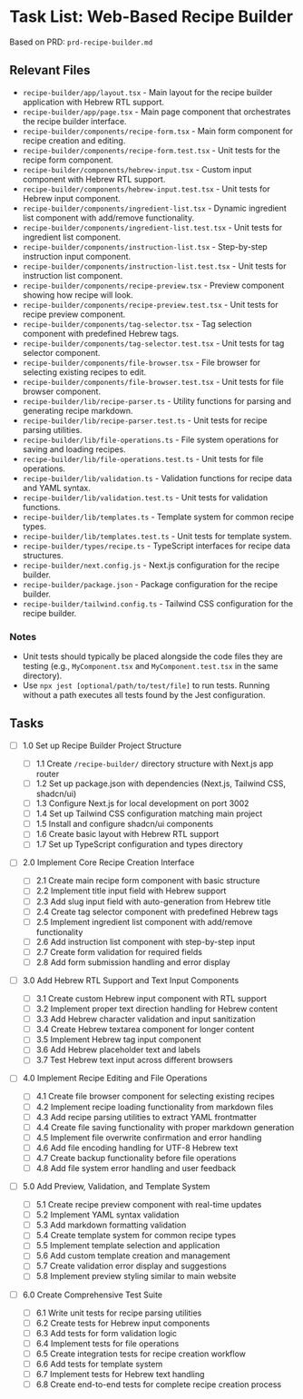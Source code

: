 # Task List: Web-Based Recipe Builder

Based on PRD: `prd-recipe-builder.md`

## Relevant Files

- `recipe-builder/app/layout.tsx` - Main layout for the recipe builder application with Hebrew RTL support.
- `recipe-builder/app/page.tsx` - Main page component that orchestrates the recipe builder interface.
- `recipe-builder/components/recipe-form.tsx` - Main form component for recipe creation and editing.
- `recipe-builder/components/recipe-form.test.tsx` - Unit tests for the recipe form component.
- `recipe-builder/components/hebrew-input.tsx` - Custom input component with Hebrew RTL support.
- `recipe-builder/components/hebrew-input.test.tsx` - Unit tests for Hebrew input component.
- `recipe-builder/components/ingredient-list.tsx` - Dynamic ingredient list component with add/remove functionality.
- `recipe-builder/components/ingredient-list.test.tsx` - Unit tests for ingredient list component.
- `recipe-builder/components/instruction-list.tsx` - Step-by-step instruction input component.
- `recipe-builder/components/instruction-list.test.tsx` - Unit tests for instruction list component.
- `recipe-builder/components/recipe-preview.tsx` - Preview component showing how recipe will look.
- `recipe-builder/components/recipe-preview.test.tsx` - Unit tests for recipe preview component.
- `recipe-builder/components/tag-selector.tsx` - Tag selection component with predefined Hebrew tags.
- `recipe-builder/components/tag-selector.test.tsx` - Unit tests for tag selector component.
- `recipe-builder/components/file-browser.tsx` - File browser for selecting existing recipes to edit.
- `recipe-builder/components/file-browser.test.tsx` - Unit tests for file browser component.
- `recipe-builder/lib/recipe-parser.ts` - Utility functions for parsing and generating recipe markdown.
- `recipe-builder/lib/recipe-parser.test.ts` - Unit tests for recipe parsing utilities.
- `recipe-builder/lib/file-operations.ts` - File system operations for saving and loading recipes.
- `recipe-builder/lib/file-operations.test.ts` - Unit tests for file operations.
- `recipe-builder/lib/validation.ts` - Validation functions for recipe data and YAML syntax.
- `recipe-builder/lib/validation.test.ts` - Unit tests for validation functions.
- `recipe-builder/lib/templates.ts` - Template system for common recipe types.
- `recipe-builder/lib/templates.test.ts` - Unit tests for template system.
- `recipe-builder/types/recipe.ts` - TypeScript interfaces for recipe data structures.
- `recipe-builder/next.config.js` - Next.js configuration for the recipe builder.
- `recipe-builder/package.json` - Package configuration for the recipe builder.
- `recipe-builder/tailwind.config.ts` - Tailwind CSS configuration for the recipe builder.

### Notes

- Unit tests should typically be placed alongside the code files they are testing (e.g., `MyComponent.tsx` and `MyComponent.test.tsx` in the same directory).
- Use `npx jest [optional/path/to/test/file]` to run tests. Running without a path executes all tests found by the Jest configuration.

## Tasks

- [ ] 1.0 Set up Recipe Builder Project Structure

  - [ ] 1.1 Create `/recipe-builder/` directory structure with Next.js app router
  - [ ] 1.2 Set up package.json with dependencies (Next.js, Tailwind CSS, shadcn/ui)
  - [ ] 1.3 Configure Next.js for local development on port 3002
  - [ ] 1.4 Set up Tailwind CSS configuration matching main project
  - [ ] 1.5 Install and configure shadcn/ui components
  - [ ] 1.6 Create basic layout with Hebrew RTL support
  - [ ] 1.7 Set up TypeScript configuration and types directory

- [ ] 2.0 Implement Core Recipe Creation Interface

  - [ ] 2.1 Create main recipe form component with basic structure
  - [ ] 2.2 Implement title input field with Hebrew support
  - [ ] 2.3 Add slug input field with auto-generation from Hebrew title
  - [ ] 2.4 Create tag selector component with predefined Hebrew tags
  - [ ] 2.5 Implement ingredient list component with add/remove functionality
  - [ ] 2.6 Add instruction list component with step-by-step input
  - [ ] 2.7 Create form validation for required fields
  - [ ] 2.8 Add form submission handling and error display

- [ ] 3.0 Add Hebrew RTL Support and Text Input Components

  - [ ] 3.1 Create custom Hebrew input component with RTL support
  - [ ] 3.2 Implement proper text direction handling for Hebrew content
  - [ ] 3.3 Add Hebrew character validation and input sanitization
  - [ ] 3.4 Create Hebrew textarea component for longer content
  - [ ] 3.5 Implement Hebrew tag input component
  - [ ] 3.6 Add Hebrew placeholder text and labels
  - [ ] 3.7 Test Hebrew text input across different browsers

- [ ] 4.0 Implement Recipe Editing and File Operations

  - [ ] 4.1 Create file browser component for selecting existing recipes
  - [ ] 4.2 Implement recipe loading functionality from markdown files
  - [ ] 4.3 Add recipe parsing utilities to extract YAML frontmatter
  - [ ] 4.4 Create file saving functionality with proper markdown generation
  - [ ] 4.5 Implement file overwrite confirmation and error handling
  - [ ] 4.6 Add file encoding handling for UTF-8 Hebrew text
  - [ ] 4.7 Create backup functionality before file operations
  - [ ] 4.8 Add file system error handling and user feedback

- [ ] 5.0 Add Preview, Validation, and Template System

  - [ ] 5.1 Create recipe preview component with real-time updates
  - [ ] 5.2 Implement YAML syntax validation
  - [ ] 5.3 Add markdown formatting validation
  - [ ] 5.4 Create template system for common recipe types
  - [ ] 5.5 Implement template selection and application
  - [ ] 5.6 Add custom template creation and management
  - [ ] 5.7 Create validation error display and suggestions
  - [ ] 5.8 Implement preview styling similar to main website

- [ ] 6.0 Create Comprehensive Test Suite
  - [ ] 6.1 Write unit tests for recipe parsing utilities
  - [ ] 6.2 Create tests for Hebrew input components
  - [ ] 6.3 Add tests for form validation logic
  - [ ] 6.4 Implement tests for file operations
  - [ ] 6.5 Create integration tests for recipe creation workflow
  - [ ] 6.6 Add tests for template system
  - [ ] 6.7 Implement tests for Hebrew text handling
  - [ ] 6.8 Create end-to-end tests for complete recipe creation process
